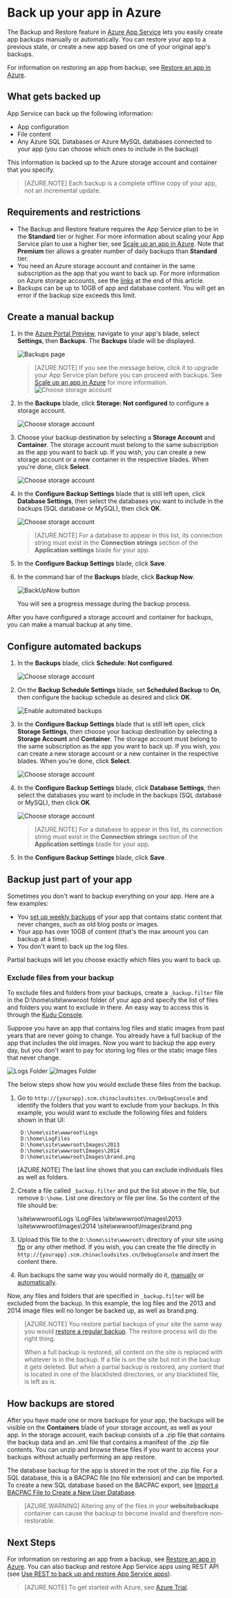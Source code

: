 <properties
    pageTitle="Back up your app in Azure"
    description="Learn how to create backups of your apps in Azure App Service."
    services="app-service"
    documentationcenter=""
    author="cephalin"
    manager="wpickett"
    editor="jimbe" />
<tags
    ms.assetid="6223b6bd-84ec-48df-943f-461d84605694"
    ms.service="app-service"
    ms.workload="na"
    ms.tgt_pltfrm="na"
    ms.devlang="na"
    ms.topic="article"
    ms.date="07/06/2016"
    wacn.date=""
    ms.author="cephalin" />

# Back up your app in Azure
The Backup and Restore feature in [Azure App Service](/documentation/articles/app-service-value-prop-what-is/) lets you easily
create app backups manually or automatically. You can restore your app to a previous state, or create a new app based on 
one of your original app's backups. 

For information on restoring an app from backup, see [Restore an app in Azure](/documentation/articles/web-sites-restore/).

## <a name="whatsbackedup"></a> What gets backed up
App Service can back up the following information:

* App configuration
* File content
* Any Azure SQL Databases or Azure MySQL databases connected to your app (you can choose which ones to include
  in the backup)

This information is backed up to the Azure storage account and container that you specify. 

> [AZURE.NOTE]
> Each backup is a complete offline copy of your app, not an incremental update.
> 
> 

## <a name="requirements"></a> Requirements and restrictions
* The Backup and Restore feature requires the App Service plan to be in the **Standard** tier or higher. For more information 
  about scaling your App Service plan to use a higher tier, see [Scale up an app in Azure](/documentation/articles/web-sites-scale/). Note that 
  **Premium** tier allows a greater number of daily backups than **Standard** tier.
* You need an Azure storage account and container in the same subscription as the app that 
  you want to back up. For more information on Azure storage accounts, see the 
  [links](#moreaboutstorage) at the end of this article.
* Backups can be up to 10GB of app and database content. You will get an error if the backup size exceeds this limit. 

## <a name="manualbackup" id="create-a-manual-backup"></a> Create a manual backup
1. In the [Azure Portal Preview](https://portal.azure.cn), navigate to your app's blade, select **Settings**, then **Backups**. The **Backups** blade will be displayed.
   
    ![Backups page][ChooseBackupsPage]
   
   > [AZURE.NOTE]
   > If you see the message below, click it to upgrade your App Service plan before you can proceed with backups.
   > See [Scale up an app in Azure](/documentation/articles/web-sites-scale/) for more information.  
   > ![Choose storage account](./media/web-sites-backup/01UpgradePlan.png)
   > 
   > 
2. In the **Backups** blade, click **Storage: Not configured** to configure a storage account.
   
    ![Choose storage account][ChooseStorageAccount]
3. Choose your backup destination by selecting a **Storage Account** and **Container**. The storage account must belong to the same subscription as the app you want to back up. If you wish, you can create a new storage account or a new container in the respective blades. When you're done, click **Select**.
   
    ![Choose storage account](./media/web-sites-backup/02ChooseStorageAccount1.png)
4. In the **Configure Backup Settings** blade that is still left open, click **Database Settings**, then select the databases you want to include in the backups (SQL database or MySQL), then click **OK**.  
   
    ![Choose storage account](./media/web-sites-backup/03ConfigureDatabase.png)
   
   > [AZURE.NOTE]
   > For a database to appear in this list, its connection string must exist in the **Connection strings** section of the **Application settings** blade for your app.
   > 
   > 
5. In the **Configure Backup Settings** blade, click **Save**.    
6. In the command bar of the **Backups** blade, click **Backup Now**.
   
    ![BackUpNow button][BackUpNow]
   
    You will see a progress message during the backup process.

After you have configured a storage account and container for backups, you can make a manual backup at any time.  

## <a name="automatedbackups" id="configure-automated-backups"></a> Configure automated backups
1. In the **Backups** blade, click **Schedule: Not configured**. 
   
    ![Choose storage account](./media/web-sites-backup/05ScheduleBackup.png)
2. On the **Backup Schedule Settings** blade, set **Scheduled Backup** to **On**, then configure the backup schedule as desired and click **OK**.
   
    ![Enable automated backups][SetAutomatedBackupOn]
3. In the **Configure Backup Settings** blade that is still left open, click **Storage Settings**, then choose your backup destination by selecting a **Storage Account** and **Container**. The storage account must belong to the same subscription as the app you want to back up. If you wish, you can create a new storage account or a new container in the respective blades. When you're done, click **Select**.
   
    ![Choose storage account](./media/web-sites-backup/02ChooseStorageAccount1.png)
4. In the **Configure Backup Settings** blade, click **Database Settings**, then select the databases you want to include in the backups (SQL database or MySQL), then click **OK**.  
   
    ![Choose storage account](./media/web-sites-backup/03ConfigureDatabase.png)
   
   > [AZURE.NOTE]
   > For a database to appear in this list, its connection string must exist in the **Connection strings** section of the **Application settings** blade for your app.
   > 
   > 
5. In the **Configure Backup Settings** blade, click **Save**.    

## <a name="partialbackups"></a> Backup just part of your app
Sometimes you don't want to backup everything on your app. Here are a few examples:

* You [set up weekly backups](/documentation/articles/web-sites-backup/#configure-automated-backups) of your app that contains static content that never changes, such as old blog posts or images.
* Your app has over 10GB of content (that's the max amount you can backup at a time).
* You don't want to back up the log files.

Partial backups will let you choose exactly which files you want to back up.

### Exclude files from your backup
To exclude files and folders from your backups, create a `_backup.filter` file in the D:\home\site\wwwroot folder of your app and specify the list of files and folders you want to exclude in there. An easy way to access this is through the [Kudu Console](https://github.com/projectkudu/kudu/wiki/Kudu-console). 

Suppose you have an app that contains log files and static images from past years that are never going to change. You already have a full backup of the app that includes the old images. Now you want to backup the app every day, but you don't want to pay for storing log files or the static image files that never change.

![Logs Folder][LogsFolder]
![Images Folder][ImagesFolder]

The below steps show how you would exclude these files from the backup.

1. Go to `http://{yourapp}.scm.chinacloudsites.cn/DebugConsole` and identify the folders that you want to exclude from your backups. In this example, you would want to exclude the following files and folders shown in that UI:
   
        D:\home\site\wwwroot\Logs
        D:\home\LogFiles
        D:\home\site\wwwroot\Images\2013
        D:\home\site\wwwroot\Images\2014
        D:\home\site\wwwroot\Images\brand.png
   
    [AZURE.NOTE] The last line shows that you can exclude individuals files as well as folders.
2. Create a file called `_backup.filter` and put the list above in the file, but remove `D:\home`. List one directory or file per line. So the content of the file should be:
   
    \site\wwwroot\Logs
    \LogFiles
    \site\wwwroot\Images\2013
    \site\wwwroot\Images\2014
    \site\wwwroot\Images\brand.png
3. Upload this file to the `D:\home\site\wwwroot\` directory of your site using [ftp](/documentation/articles/web-sites-deploy/#ftp) or any other method. If you wish, you can create the file directly in `http://{yourapp}.scm.chinacloudsites.cn/DebugConsole` and insert the content there.
4. Run backups the same way you would normally do it, [manually](#create-a-manual-backup) or [automatically](#configure-automated-backups).

Now, any files and folders that are specified in `_backup.filter` will be excluded from the backup. In this example, the log files and the 2013 and 2014 image files will no longer be backed up, as well as brand.png.

> [AZURE.NOTE]
> You restore partial backups of your site the same way you would [restore a regular backup](/documentation/articles/web-sites-restore/). The restore process will do the right thing.
><p> 
><p> When a full backup is restored, all content on the site is replaced with whatever is in the backup. If a file is on the site but not in the backup it gets deleted. But when a partial backup is restored, any content that is located in one of the blacklisted directories, or any blacklisted file, is left as is.
> 
> 

## <a name="aboutbackups" id="moreaboutstorage"></a> How backups are stored
After you have made one or more backups for your app, the backups will be visible on the **Containers** blade of your storage account, as well as your app. In the storage account, each backup consists of a .zip file that contains the backup data and an .xml file that contains a manifest of the .zip file contents. You can unzip and browse these files if you want to access your backups without actually performing an app restore.

The database backup for the app is stored in the root of the .zip file. For a SQL database, this is a BACPAC file (no file extension) and can be imported. To create a new SQL database based on the BACPAC export, see [Import a BACPAC File to Create a New User Database](http://technet.microsoft.com/zh-cn/library/hh710052.aspx).

> [AZURE.WARNING]
> Altering any of the files in your **websitebackups** container can cause the backup to become invalid and therefore non-restorable.
> 
> 

## <a name="nextsteps"></a> Next Steps
For information on restoring an app from a backup, see [Restore an app in Azure](/documentation/articles/web-sites-restore/). You can also backup and restore App Service apps
using REST API (see [Use REST to back up and restore App Service apps](/documentation/articles/websites-csm-backup/)).

> [AZURE.NOTE]
> To get started with Azure, see [Azure Trial](/pricing/1rmb-trial/).
> 
> 

<!-- IMAGES -->
[ChooseBackupsPage]: ./media/web-sites-backup/01ChooseBackupsPage.png
[ChooseStorageAccount]: ./media/web-sites-backup/02ChooseStorageAccount.png
[IncludedDatabases]: ./media/web-sites-backup/03IncludedDatabases.png
[BackUpNow]: ./media/web-sites-backup/04BackUpNow.png
[BackupProgress]: ./media/web-sites-backup/05BackupProgress.png
[SetAutomatedBackupOn]: ./media/web-sites-backup/06SetAutomatedBackupOn.png
[Frequency]: ./media/web-sites-backup/07Frequency.png
[StartDate]: ./media/web-sites-backup/08StartDate.png
[StartTime]: ./media/web-sites-backup/09StartTime.png
[SaveIcon]: ./media/web-sites-backup/10SaveIcon.png
[ImagesFolder]: ./media/web-sites-backup/11Images.png
[LogsFolder]: ./media/web-sites-backup/12Logs.png
[GhostUpgradeWarning]: ./media/web-sites-backup/13GhostUpgradeWarning.png

